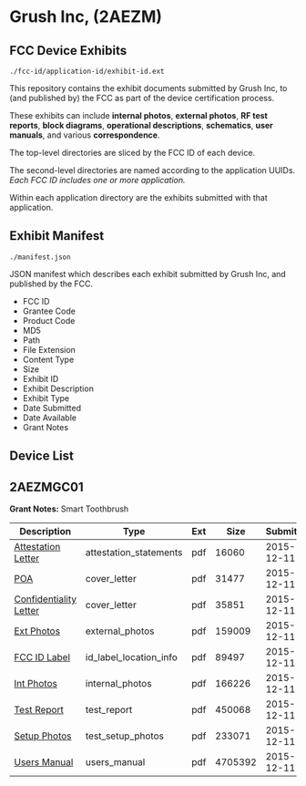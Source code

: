# Grush Inc, (2AEZM)
## FCC Device Exhibits

```
./fcc-id/application-id/exhibit-id.ext
```

This repository contains the exhibit documents submitted by Grush Inc, to (and published by) the FCC as part of the device certification process.

These exhibits can include **internal photos**, **external photos**, **RF test reports**, **block diagrams**, **operational descriptions**, **schematics**, **user manuals**, and various **correspondence**.

The top-level directories are sliced by the FCC ID of each device.

The second-level directories are named according to the application UUIDs. *Each FCC ID includes one or more application.*

Within each application directory are the exhibits submitted with that application. 

## Exhibit Manifest

```
./manifest.json
```

JSON manifest which describes each exhibit submitted by Grush Inc, and published by the FCC.

- FCC ID
- Grantee Code
- Product Code
- MD5
- Path
- File Extension
- Content Type
- Size
- Exhibit ID
- Exhibit Description
- Exhibit Type
- Date Submitted
- Date Available
- Grant Notes

## Device List
## 2AEZMGC01
**Grant Notes:** Smart Toothbrush

| Description | Type | Ext | Size | Submitted | Available |
| ----------- | ---- | --- | ---- | --------- | --------- |
| [Attestation Letter](2AEZMGC01/88832fa7a6ffbec1dd0ec91c1b8c92cf/2839836.pdf) | attestation_statements | pdf | 16060 | 2015-12-11 | 2015-12-11 |
| [POA](2AEZMGC01/88832fa7a6ffbec1dd0ec91c1b8c92cf/2839832.pdf) | cover_letter | pdf | 31477 | 2015-12-11 | 2015-12-11 |
| [Confidentiality Letter](2AEZMGC01/88832fa7a6ffbec1dd0ec91c1b8c92cf/2839834.pdf) | cover_letter | pdf | 35851 | 2015-12-11 | 2015-12-11 |
| [Ext Photos](2AEZMGC01/88832fa7a6ffbec1dd0ec91c1b8c92cf/2839839.pdf) | external_photos | pdf | 159009 | 2015-12-11 | 2015-12-11 |
| [FCC ID Label](2AEZMGC01/88832fa7a6ffbec1dd0ec91c1b8c92cf/2839841.pdf) | id_label_location_info | pdf | 89497 | 2015-12-11 | 2015-12-11 |
| [Int Photos](2AEZMGC01/88832fa7a6ffbec1dd0ec91c1b8c92cf/2839842.pdf) | internal_photos | pdf | 166226 | 2015-12-11 | 2015-12-11 |
| [Test Report](2AEZMGC01/88832fa7a6ffbec1dd0ec91c1b8c92cf/2839846.pdf) | test_report | pdf | 450068 | 2015-12-11 | 2015-12-11 |
| [Setup Photos](2AEZMGC01/88832fa7a6ffbec1dd0ec91c1b8c92cf/2839848.pdf) | test_setup_photos | pdf | 233071 | 2015-12-11 | 2015-12-11 |
| [Users Manual](2AEZMGC01/88832fa7a6ffbec1dd0ec91c1b8c92cf/2839849.pdf) | users_manual | pdf | 4705392 | 2015-12-11 | 2015-12-11 |
